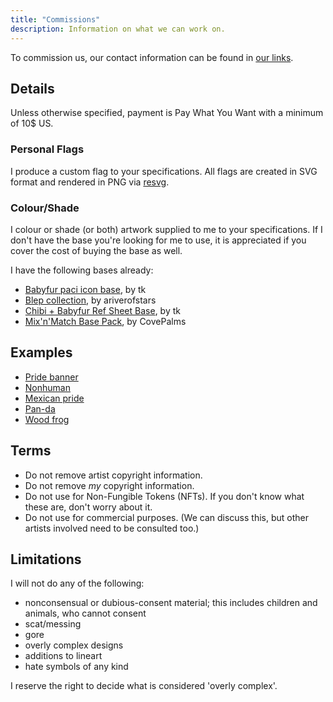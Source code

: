 ```yaml
---
title: "Commissions"
description: Information on what we can work on.
---
```

To commission us, our contact information can be found in [our links](/links/).

## Details

Unless otherwise specified, payment is Pay What You Want with a minimum of 10$ US.

### Personal Flags

I produce a custom flag to your specifications. All flags are created in SVG format and rendered in PNG via [resvg](https://github.com/RazrFalcon/resvg).

### Colour/Shade

I colour or shade (or both) artwork supplied to me to your specifications. If I don't have the base you're looking for me to use, it is appreciated if you cover the cost of buying the base as well.

I have the following bases already:

* [Babyfur paci icon base](https://ko-fi.com/s/a7795bdf80), by tk
* [Blep collection](https://twitter.com/ariverofstars/status/1454203169949560837), by ariverofstars
* [Chibi + Babyfur Ref Sheet Base](https://ko-fi.com/s/7704529f4f), by tk
* [Mix'n'Match Base Pack](https://payhip.com/b/mf2O), by CovePalms

## Examples

* [Pride banner](/img/pride-3.0.png)
* [Nonhuman](/img/nonhuman-f.png)
* [Mexican pride](/img/mexico.png)
* [Pan-da](/img/pan-da.png)
* [Wood frog](/img/woodfrog.png)

## Terms

* Do not remove artist copyright information.
* Do not remove *my* copyright information.
* Do not use for Non-Fungible Tokens (NFTs). If you don't know what these are, don't worry about it.
* Do not use for commercial purposes. (We can discuss this, but other artists involved need to be consulted too.)

## Limitations

I will not do any of the following:

* nonconsensual or dubious-consent material; this includes children and animals, who cannot consent
* scat/messing
* gore
* overly complex designs
* additions to lineart
* hate symbols of any kind

I reserve the right to decide what is considered 'overly complex'.

